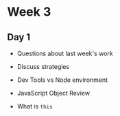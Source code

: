 # Week 3

## Day 1

- Questions about last week's work
- Discuss strategies
- Dev Tools vs Node environment

- JavaScript Object Review
- What is `this`
